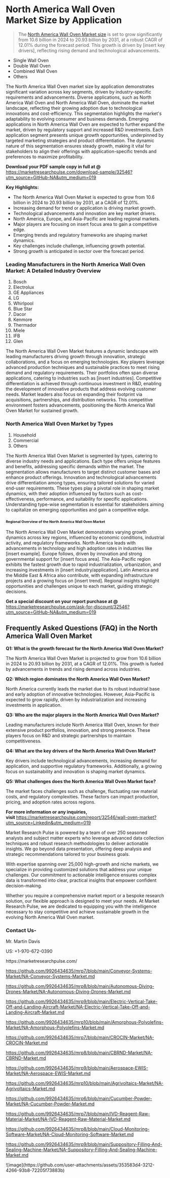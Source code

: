 <h1>North America Wall Oven Market&nbsp;Size by Application</h1><blockquote><p>The <a href="https://marketresearchpulse.com/download-sample/32546?utm_source=GitHub-NA&amp;utm_medium=019">North America Wall Oven Market size</a> is set to grow significantly from 10.6 billion in 2024 to 20.93 billion by 2031, at a robust CAGR of 12.01% during the forecast period. This growth is driven by [insert key drivers], reflecting rising demand and technological advancements.</p></blockquote><ul><li>Single Wall Oven <li> Double Wall Oven <li> Combined Wall Oven <li> Others</li></ul><p>The North America Wall Oven market size by application demonstrates significant variation across key segments, driven by industry-specific requirements and advancements. Diverse applications, such as North America Wall Oven and North America Wall Oven, dominate the market landscape, reflecting their growing adoption due to technological innovations and cost-efficiency. This segmentation highlights the market's adaptability to evolving consumer and business demands. Emerging applications in North America Wall Oven are expected to further expand the market, driven by regulatory support and increased R&D investments. Each application segment presents unique growth opportunities, underpinned by targeted marketing strategies and product differentiation. The dynamic nature of this segmentation ensures steady growth, making it vital for stakeholders to align their offerings with application-specific trends and preferences to maximize profitability.</p><p><strong>Download your PDF sample copy in full at @ </strong><a href="https://marketresearchpulse.com/download-sample/32546?utm_source=GitHub-NA&amp;utm_medium=019">https://marketresearchpulse.com/download-sample/32546?utm_source=GitHub-NA&amp;utm_medium=019</a></p><p><strong>Key Highlights: </strong></p><ul><li>The North America Wall Oven Market is expected to grow from 10.6 billion in 2024 to 20.93 billion by 2031, at a CAGR of 12.01%.</li><li>Increasing demand for trend or application is driving market growth.</li><li>Technological advancements and innovation are key market drivers.</li><li>North America, Europe, and Asia-Pacific are leading regional markets.</li><li>Major players are focusing on insert focus area to gain a competitive edge.</li><li>Emerging trends and regulatory frameworks are shaping market dynamics.</li><li>Key challenges include challenge, influencing growth potential.</li><li>Strong growth is anticipated in sector over the forecast period.</li></ul><h3>Leading Manufacturers in the North America Wall Oven Market: A Detailed Industry Overview</h3><ol><li>Bosch</li><li>Electrolux</li><li>GE Appliances</li><li>LG</li><li>Whirlpool</li><li>Blue Star</li><li>Dacor</li><li>Kenmore</li><li>Thermador</li><li>Miele</li><li>IFB</li><li>Glen</li></ol><div class="flex max-w-full flex-col flex-grow"><div class="min-h-8 text-message flex w-full flex-col items-end gap-2 whitespace-normal break-words [.text-message+&amp;]:mt-5" dir="auto" data-message-author-role="assistant" data-message-id="fd8432e4-4910-450d-b182-61b7bfb0a01f" data-message-model-slug="gpt-4o"><div class="flex w-full flex-col gap-1 empty:hidden first:pt-[3px]"><div class="markdown prose w-full break-words dark:prose-invert light"><p>The North America Wall Oven Market features a dynamic landscape with leading manufacturers driving growth through innovation, strategic collaborations, and a focus on emerging technologies. Key players leverage advanced production techniques and sustainable practices to meet rising demand and regulatory requirements. Their portfolios often span diverse applications, catering to industries such as [insert industries]. Competitive differentiation is achieved through continuous investment in R&amp;D, enabling the development of innovative products that address evolving customer needs. Market leaders also focus on expanding their footprint via acquisitions, partnerships, and distribution networks. This competitive environment fosters advancements, positioning the North America Wall Oven Market for sustained growth.</p></div></div></div></div><h3>North America Wall Oven Market by Types</h3><ol><li>Household <li> Commercial <li> Others</li></ol><div class="flex max-w-full flex-col flex-grow"><div class="min-h-8 text-message flex w-full flex-col items-end gap-2 whitespace-normal break-words [.text-message+&amp;]:mt-5" dir="auto" data-message-author-role="assistant" data-message-id="084470be-0bb7-4664-bddf-5156b4f41249" data-message-model-slug="gpt-4o-mini"><div class="flex w-full flex-col gap-1 empty:hidden first:pt-[3px]"><div class="markdown prose w-full break-words dark:prose-invert light"><p>The North America Wall Oven Market is segmented by types, catering to diverse industry needs and applications. Each type offers unique features and benefits, addressing specific demands within the market. The segmentation allows manufacturers to target distinct customer bases and enhance product offerings. Innovation and technological advancements drive differentiation among types, ensuring tailored solutions for varied end-user requirements. These types play a pivotal role in shaping market dynamics, with their adoption influenced by factors such as cost-effectiveness, performance, and suitability for specific applications. Understanding type-wise segmentation is essential for stakeholders aiming to capitalize on emerging opportunities and gain a competitive edge.</p></div></div></div></div><h3><span style="font-size: 11px;">Regional Overview of the North America Wall Oven Market</span></h3><div class="flex max-w-full flex-col flex-grow"><div class="min-h-8 text-message flex w-full flex-col items-end gap-2 whitespace-normal break-words [.text-message+&amp;]:mt-5" dir="auto" data-message-author-role="assistant" data-message-id="e9038762-ce64-4e30-91c9-9bd413514231" data-message-model-slug="gpt-4o-mini"><div class="flex w-full flex-col gap-1 empty:hidden first:pt-[3px]"><div class="markdown prose w-full break-words dark:prose-invert light"><p>The North America Wall Oven Market demonstrates varying growth dynamics across key regions, influenced by economic conditions, industrial activity, and regulatory frameworks. North America leads with advancements in technology and high adoption rates in industries like [insert example]. Europe follows, driven by innovation and strong governmental support for [insert focus area]. The Asia-Pacific region exhibits the fastest growth due to rapid industrialization, urbanization, and increasing investments in [insert industry/application]. Latin America and the Middle East &amp; Africa also contribute, with expanding infrastructure projects and a growing focus on [insert trend]. Regional insights highlight opportunities and challenges unique to each market, guiding strategic decisions.</p></div></div></div></div><p><strong>Get a special discount on your report purchase at @ </strong><a href="https://marketresearchpulse.com/ask-for-discount/32546?utm_source=GitHub-NA&amp;utm_medium=019">https://marketresearchpulse.com/ask-for-discount/32546?utm_source=GitHub-NA&amp;utm_medium=019</a></p><h2>Frequently Asked Questions (FAQ) in the North America Wall Oven Market</h2><p><strong>Q1: What is the growth forecast for the North America Wall Oven Market?</strong></p><p>The North America Wall Oven Market is projected to grow from 10.6 billion in 2024 to 20.93 billion by 2031, at a CAGR of 12.01%. This growth is fueled by advancements in trends and rising demand across industries.</p><p><strong>Q2: Which region dominates the North America Wall Oven Market?</strong></p><p>North America currently leads the market due to its robust industrial base and early adoption of innovative technologies. However, Asia-Pacific is expected to grow rapidly, driven by industrialization and increasing investments in application.</p><p><strong>Q3: Who are the major players in the North America Wall Oven Market?</strong></p><p>Leading manufacturers include North America Wall Oven, known for their extensive product portfolios, innovation, and strong presence. These players focus on R&amp;D and strategic partnerships to maintain competitiveness.</p><p><strong>Q4: What are the key drivers of the North America Wall Oven Market?</strong></p><p>Key drivers include technological advancements, increasing demand for application, and supportive regulatory frameworks. Additionally, a growing focus on sustainability and innovation is shaping market dynamics.</p><p><strong>Q5: What challenges does the North America Wall Oven Market face?</strong></p><p>The market faces challenges such as challenge, fluctuating raw material costs, and regulatory complexities. These factors can impact production, pricing, and adoption rates across regions.</p><p><strong>For more information or any inquiries, visit&nbsp;</strong><a href="https://marketresearchpulse.com/report/32546/wall-oven-market?utm_source=Linkedin&utm_medium=019">https://marketresearchpulse.com/report/32546/wall-oven-market?utm_source=Linkedin&utm_medium=019</a></p><p>Market Research Pulse is powered by a team of over 250 seasoned analysts and subject matter experts who leverage advanced data collection techniques and robust research methodologies to deliver actionable insights. We go beyond data presentation, offering deep analysis and strategic recommendations tailored to your business goals.</p><p>With expertise spanning over 25,000 high-growth and niche markets, we specialize in providing customized solutions that address your unique challenges. Our commitment to actionable intelligence ensures complex data is transformed into clear, practical insights that empower confident decision-making.</p><p>Whether you require a comprehensive market report or a bespoke research solution, our flexible approach is designed to meet your needs. At Market Research Pulse, we are dedicated to equipping you with the intelligence necessary to stay competitive and achieve sustainable growth in the evolving North America Wall Oven market.</p><h3><strong>Contact Us-</strong></h3><p>Mr. Martin Davis</p><p>US: +1-970-672-0390</p><p>https://marketresearchpulse.com/</p><p><a href="https://github.com/9926434635/mrp7/blob/main/Conveyor-Systems-Market/NA-Conveyor-Systems-Market.md">https://github.com/9926434635/mrp7/blob/main/Conveyor-Systems-Market/NA-Conveyor-Systems-Market.md</a></p><p><a href="https://github.com/9926434635/mrp8/blob/main/Autonomous-Diving-Drones-Market/NA-Autonomous-Diving-Drones-Market.md">https://github.com/9926434635/mrp8/blob/main/Autonomous-Diving-Drones-Market/NA-Autonomous-Diving-Drones-Market.md</a></p><p><a href="https://github.com/9926434635/mrp9/blob/main/Electric-Vertical-Take-Off-and-Landing-Aircraft-Market/NA-Electric-Vertical-Take-Off-and-Landing-Aircraft-Market.md">https://github.com/9926434635/mrp9/blob/main/Electric-Vertical-Take-Off-and-Landing-Aircraft-Market/NA-Electric-Vertical-Take-Off-and-Landing-Aircraft-Market.md</a></p><p><a href="https://github.com/9926434635/mrp10/blob/main/Amorphous-Polyolefins-Market/NA-Amorphous-Polyolefins-Market.md">https://github.com/9926434635/mrp10/blob/main/Amorphous-Polyolefins-Market/NA-Amorphous-Polyolefins-Market.md</a></p><p><a href="https://github.com/9926434635/mrp7/blob/main/CROCIN-Market/NA-CROCIN-Market.md">https://github.com/9926434635/mrp7/blob/main/CROCIN-Market/NA-CROCIN-Market.md</a></p><p><a href="https://github.com/9926434635/mrp8/blob/main/CBRND-Market/NA-CBRND-Market.md">https://github.com/9926434635/mrp8/blob/main/CBRND-Market/NA-CBRND-Market.md</a></p><p><a href="https://github.com/9926434635/mrp9/blob/main/Aerospace-EWIS-Market/NA-Aerospace-EWIS-Market.md">https://github.com/9926434635/mrp9/blob/main/Aerospace-EWIS-Market/NA-Aerospace-EWIS-Market.md</a></p><p><a href="https://github.com/9926434635/mrp10/blob/main/Agrivoltaics-Market/NA-Agrivoltaics-Market.md">https://github.com/9926434635/mrp10/blob/main/Agrivoltaics-Market/NA-Agrivoltaics-Market.md</a></p><p><a href="https://github.com/9926434635/mrp6/blob/main/Cucumber-Powder-Market/NA-Cucumber-Powder-Market.md">https://github.com/9926434635/mrp6/blob/main/Cucumber-Powder-Market/NA-Cucumber-Powder-Market.md</a></p><p><a href="https://github.com/9926434635/mrp7/blob/main/IVD-Reagent-Raw-Material-Market/NA-IVD-Reagent-Raw-Material-Market.md">https://github.com/9926434635/mrp7/blob/main/IVD-Reagent-Raw-Material-Market/NA-IVD-Reagent-Raw-Material-Market.md</a></p><p><a href="https://github.com/9926434635/mrp8/blob/main/Cloud-Monitoring-Software-Market/NA-Cloud-Monitoring-Software-Market.md">https://github.com/9926434635/mrp8/blob/main/Cloud-Monitoring-Software-Market/NA-Cloud-Monitoring-Software-Market.md</a></p><p><a href="https://github.com/9926434635/mrp9/blob/main/Suppository-Filling-And-Sealing-Machine-Market/NA-Suppository-Filling-And-Sealing-Machine-Market.md">https://github.com/9926434635/mrp9/blob/main/Suppository-Filling-And-Sealing-Machine-Market/NA-Suppository-Filling-And-Sealing-Machine-Market.md</a></p>
![image](https://github.com/user-attachments/assets/353583d4-3212-4266-93b8-72205f73883b)
